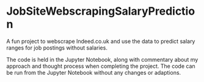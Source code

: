 # JobSiteWebscrapingSalaryPrediction

A fun project to webscrape Indeed.co.uk and use the data to predict salary ranges for job postings without salaries.

The code is held in the Jupyter Notebook, along with commentary about my approach and thought process when completing the project. The code can be run from the Jupyter Notebook without any changes or adaptions.
